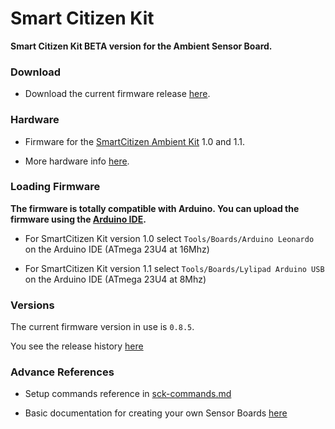 Smart Citizen Kit
=================

**Smart Citizen Kit BETA version for the Ambient Sensor Board.**

### Download

* Download the current firmware release [here](https://github.com/fablabbcn/Smart-Citizen-Kit/releases/tag/v0.8.5).

### Hardware

* Firmware for the [SmartCitizen Ambient Kit](http://smartcitizen.me/pages/sck) 1.0 and 1.1.

* More hardware info [here](https://github.com/fablabbcn/Smart-Citizen-Kit/wiki/Hardware).

### Loading Firmware

**The firmware is totally compatible with Arduino. You can upload the firmware using the [Arduino IDE](http://arduino.cc/en/main/software).**

* For SmartCitizen Kit version 1.0 select `Tools/Boards/Arduino Leonardo` on the Arduino IDE (ATmega 23U4 at 16Mhz) 

* For SmartCitizen Kit version 1.1 select `Tools/Boards/Lylipad Arduino USB` on the Arduino IDE (ATmega 23U4 at 8Mhz) 

### Versions

The current firmware version in use is `0.8.5`.

You see the release history [here](https://github.com/fablabbcn/Smart-Citizen-Kit/releases)

### Advance References

* Setup commands reference in [sck-commands.md](https://github.com/fablabbcn/Smart-Citizen-Kit/blob/master/sck-commands.md)

* Basic documentation for creating your own Sensor Boards [here](https://github.com/fablabbcn/Smart-Citizen-Kit/wiki/Making-a-Shield)
